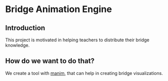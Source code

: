 # Bridge Animation Engine

## Introduction

This project is motivated in helping teachers to distribute their bridge knowledge.

## How do we want to do that?
We create a tool with [manim](https://github.com/manimCommunity/manim), that can help in creating bridge visualizations.
